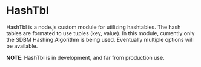# HashTbl
HashTbl is a node.js custom module for utilizing hashtables. The hash tables are formated to use tuples (key, value).
In this module, currently only the SDBM Hashing Algorithm is being used. Eventually multiple options will be available.

**NOTE**: HashTbl is in development, and far from production use.
